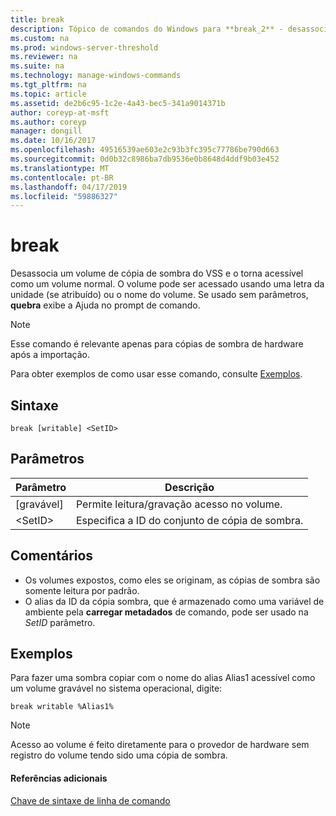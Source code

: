 ```yaml
---
title: break
description: Tópico de comandos do Windows para **break_2** - desassocia um volume de cópia de sombra do VSS e o torna acessível como um volume normal.
ms.custom: na
ms.prod: windows-server-threshold
ms.reviewer: na
ms.suite: na
ms.technology: manage-windows-commands
ms.tgt_pltfrm: na
ms.topic: article
ms.assetid: de2b6c95-1c2e-4a43-bec5-341a9014371b
author: coreyp-at-msft
ms.author: coreyp
manager: dongill
ms.date: 10/16/2017
ms.openlocfilehash: 49516539ae603e2c93b3fc395c77786be790d663
ms.sourcegitcommit: 0d0b32c8986ba7db9536e0b8648d4ddf9b03e452
ms.translationtype: MT
ms.contentlocale: pt-BR
ms.lasthandoff: 04/17/2019
ms.locfileid: "59886327"
---
```

# <a name="break"></a>break



Desassocia um volume de cópia de sombra do VSS e o torna acessível como um volume normal. O volume pode ser acessado usando uma letra da unidade (se atribuído) ou o nome do volume. Se usado sem parâmetros, **quebra** exibe a Ajuda no prompt de comando.

> [!NOTE]
> Esse comando é relevante apenas para cópias de sombra de hardware após a importação.

Para obter exemplos de como usar esse comando, consulte [Exemplos](#BKMK_examples).

## <a name="syntax"></a>Sintaxe

```
break [writable] <SetID>
```

## <a name="parameters"></a>Parâmetros

|Parâmetro|Descrição|
|---------|-----------|
|[gravável]|Permite leitura/gravação acesso no volume.|
|\<SetID>|Especifica a ID do conjunto de cópia de sombra.|

## <a name="remarks"></a>Comentários

-   Os volumes expostos, como eles se originam, as cópias de sombra são somente leitura por padrão.
-   O alias da ID da cópia sombra, que é armazenado como uma variável de ambiente pela **carregar metadados** de comando, pode ser usado na *SetID* parâmetro.

## <a name="BKMK_examples"></a>Exemplos

Para fazer uma sombra copiar com o nome do alias Alias1 acessível como um volume gravável no sistema operacional, digite:
```
break writable %Alias1%
```

> [!NOTE]
> Acesso ao volume é feito diretamente para o provedor de hardware sem registro do volume tendo sido uma cópia de sombra.

#### <a name="additional-references"></a>Referências adicionais

[Chave de sintaxe de linha de comando](command-line-syntax-key.md)